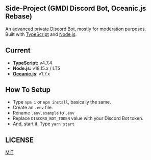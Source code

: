 ## Side-Project (GMDI Discord Bot, Oceanic.js Rebase)
An advanced private Discord Bot, mostly for moderation purposes. <br>
Built with [TypeScript](https://www.typescriptlang.org/) and [Node.js](https://nodejs.org).

## Current
- **TypeScript:** v4.7.4
- **Node.js:** v18.15.x / LTS
- [**Oceanic.js**](https://npmjs.com/package/oceanic.js): v1.7.x

## How To Setup
- Type `npm i` or `npm install`, basically the same.
- Create an `.env` file.
- Rename `.env.example` to `.env`
- Replace `DISCORD_BOT_TOKEN` value with your Discord Bot token.
- And, start it. Type `yarn start`

## LICENSE
[MIT](LICENSE)